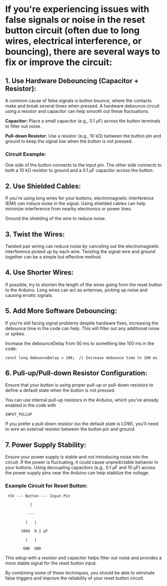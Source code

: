 # If you're experiencing issues with false signals or noise in the reset button circuit (often due to long wires, electrical interference, or bouncing), there are several ways to fix or improve the circuit:

## 1. Use Hardware Debouncing (Capacitor + Resistor):
A common cause of false signals is button bounce, where the contacts make and break several times when pressed. A hardware debounce circuit using a resistor and capacitor can help smooth out these fluctuations.

**Capacitor:** Place a small capacitor (e.g., 0.1 µF) across the button terminals to filter out noise.

**Pull-down Resistor:** Use a resistor (e.g., 10 kΩ) between the button pin and ground to keep the signal low when the button is not pressed.

### Circuit Example:

One side of the button connects to the input pin.
The other side connects to both a 10 kΩ resistor to ground and a 0.1 µF capacitor across the button.

## 2. Use Shielded Cables:
If you're using long wires for your buttons, electromagnetic interference (EMI) can induce noise in the signal. Using shielded cables can help minimize interference from nearby electronics or power lines.

Ground the shielding of the wire to reduce noise.

## 3. Twist the Wires:
Twisted pair wiring can reduce noise by canceling out the electromagnetic interference picked up by each wire. Twisting the signal wire and ground together can be a simple but effective method.

## 4. Use Shorter Wires:
If possible, try to shorten the length of the wires going from the reset button to the Arduino. Long wires can act as antennas, picking up noise and causing erratic signals.

## 5. Add More Software Debouncing:
If you're still facing signal problems despite hardware fixes, increasing the debounce time in the code can help. This will filter out any additional noise or spikes.

Increase the debounceDelay from 50 ms to something like 100 ms in the code:

    const long debounceDelay = 100;  // Increase debounce time to 100 ms

## 6. Pull-up/Pull-down Resistor Configuration:
Ensure that your button is using proper pull-up or pull-down resistors to define a default state when the button is not pressed.

You can use internal pull-up resistors in the Arduino, which you've already enabled in the code with

    INPUT_PULLUP

If you prefer a pull-down resistor (so the default state is LOW), you'll need to wire an external resistor between the button pin and ground.

## 7. Power Supply Stability:
Ensure your power supply is stable and not introducing noise into the circuit. If the power is fluctuating, it could cause unpredictable behavior in your buttons. Using decoupling capacitors (e.g., 0.1 µF and 10 µF) across the power supply pins near the Arduino can help stabilize the voltage.

### Example Circuit for Reset Button:


     +5V --- Button --- Input Pin
 
               |
           
              ---
          
             |   | 
         
           10kΩ  0.1 µF
       
             |   |
           
            GND  GND


This setup with a resistor and capacitor helps filter out noise and provides a more stable signal for the reset button input.

By combining some of these techniques, you should be able to eliminate false triggers and improve the reliability of your reset button circuit.
